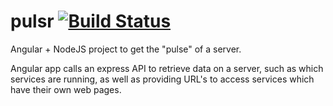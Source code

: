 # pulsr [![Build Status](http://alserv:8080/buildStatus/icon?job=alecc08/pulsr/master)](http://alserv:8080/job/alecc08/job/pulsr/job/master/)

Angular + NodeJS project to get the "pulse" of a server.

Angular app calls an express API to retrieve data on a server, such as which services are running, as well as providing URL's to access services which have their own web pages.
